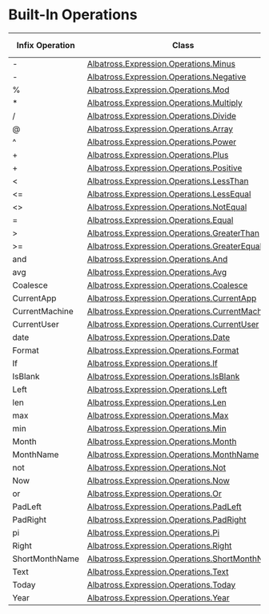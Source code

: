 # Built-In Operations
Infix Operation | Class | Operation Type
--- | --- | ---
- | [Albatross.Expression.Operations.Minus](xref:Albatross.Expression.Operations.Minus) | infix
- | [Albatross.Expression.Operations.Negative](xref:Albatross.Expression.Operations.Negative) | Unary
% | [Albatross.Expression.Operations.Mod](xref:Albatross.Expression.Operations.Mod) | infix
* | [Albatross.Expression.Operations.Multiply](xref:Albatross.Expression.Operations.Multiply) | infix
/ | [Albatross.Expression.Operations.Divide](xref:Albatross.Expression.Operations.Divide) | infix
@ | [Albatross.Expression.Operations.Array](xref:Albatross.Expression.Operations.Array) | Unary
^ | [Albatross.Expression.Operations.Power](xref:Albatross.Expression.Operations.Power) | infix
+ | [Albatross.Expression.Operations.Plus](xref:Albatross.Expression.Operations.Plus) | infix
+ | [Albatross.Expression.Operations.Positive](xref:Albatross.Expression.Operations.Positive) | Unary
< | [Albatross.Expression.Operations.LessThan](xref:Albatross.Expression.Operations.LessThan) | infix
<= | [Albatross.Expression.Operations.LessEqual](xref:Albatross.Expression.Operations.LessEqual) | infix
<> | [Albatross.Expression.Operations.NotEqual](xref:Albatross.Expression.Operations.NotEqual) | infix
= | [Albatross.Expression.Operations.Equal](xref:Albatross.Expression.Operations.Equal) | infix
> | [Albatross.Expression.Operations.GreaterThan](xref:Albatross.Expression.Operations.GreaterThan) | infix
>= | [Albatross.Expression.Operations.GreaterEqual](xref:Albatross.Expression.Operations.GreaterEqual) | infix
and | [Albatross.Expression.Operations.And](xref:Albatross.Expression.Operations.And) | infix
avg | [Albatross.Expression.Operations.Avg](xref:Albatross.Expression.Operations.Avg) | prefix
Coalesce | [Albatross.Expression.Operations.Coalesce](xref:Albatross.Expression.Operations.Coalesce) | prefix
CurrentApp | [Albatross.Expression.Operations.CurrentApp](xref:Albatross.Expression.Operations.CurrentApp) | prefix
CurrentMachine | [Albatross.Expression.Operations.CurrentMachine](xref:Albatross.Expression.Operations.CurrentMachine) | prefix
CurrentUser | [Albatross.Expression.Operations.CurrentUser](xref:Albatross.Expression.Operations.CurrentUser) | prefix
date | [Albatross.Expression.Operations.Date](xref:Albatross.Expression.Operations.Date) | prefix
Format | [Albatross.Expression.Operations.Format](xref:Albatross.Expression.Operations.Format) | prefix
If | [Albatross.Expression.Operations.If](xref:Albatross.Expression.Operations.If) | prefix
IsBlank | [Albatross.Expression.Operations.IsBlank](xref:Albatross.Expression.Operations.IsBlank) | prefix
Left | [Albatross.Expression.Operations.Left](xref:Albatross.Expression.Operations.Left) | prefix
len | [Albatross.Expression.Operations.Len](xref:Albatross.Expression.Operations.Len) | prefix
max | [Albatross.Expression.Operations.Max](xref:Albatross.Expression.Operations.Max) | prefix
min | [Albatross.Expression.Operations.Min](xref:Albatross.Expression.Operations.Min) | prefix
Month | [Albatross.Expression.Operations.Month](xref:Albatross.Expression.Operations.Month) | prefix
MonthName | [Albatross.Expression.Operations.MonthName](xref:Albatross.Expression.Operations.MonthName) | prefix
not | [Albatross.Expression.Operations.Not](xref:Albatross.Expression.Operations.Not) | prefix
Now | [Albatross.Expression.Operations.Now](xref:Albatross.Expression.Operations.Now) | prefix
or | [Albatross.Expression.Operations.Or](xref:Albatross.Expression.Operations.Or) | infix
PadLeft | [Albatross.Expression.Operations.PadLeft](xref:Albatross.Expression.Operations.PadLeft) | prefix
PadRight | [Albatross.Expression.Operations.PadRight](xref:Albatross.Expression.Operations.PadRight) | prefix
pi | [Albatross.Expression.Operations.Pi](xref:Albatross.Expression.Operations.Pi) | prefix
Right | [Albatross.Expression.Operations.Right](xref:Albatross.Expression.Operations.Right) | prefix
ShortMonthName | [Albatross.Expression.Operations.ShortMonthName](xref:Albatross.Expression.Operations.ShortMonthName) | prefix
Text | [Albatross.Expression.Operations.Text](xref:Albatross.Expression.Operations.Text) | prefix
Today | [Albatross.Expression.Operations.Today](xref:Albatross.Expression.Operations.Today) | prefix
Year | [Albatross.Expression.Operations.Year](xref:Albatross.Expression.Operations.Year) | prefix
